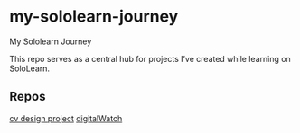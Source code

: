 # my-sololearn-journey
My Sololearn Journey

This repo serves as a central hub for projects I’ve created while learning on SoloLearn.

## Repos

[cv design project](https://github.com/cryptic-bmd/cv-design-project)
[digitalWatch](https://github.com/cryptic-bmd/digitalWatch#digitalwatch)
